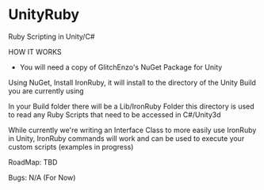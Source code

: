 # UnityRuby
 Ruby Scripting in Unity/C#


HOW IT WORKS
* You will need a copy of GlitchEnzo's NuGet Package for Unity

Using NuGet, Install IronRuby, it will install to the directory of the Unity Build you are currently using

In your Build folder there will be a Lib/IronRuby Folder this directory is used to read any Ruby Scripts that need to be 
accessed in C#/Unity3d

While currently we're writing an Interface Class to more easily use IronRuby in Unity, IronRuby commands will work and 
can be used to execute your custom scripts (examples in progress)

RoadMap:
TBD

Bugs:
N/A (For Now)
